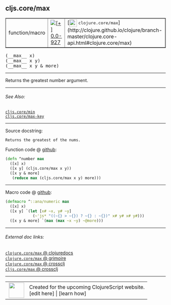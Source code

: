 ## cljs.core/max



 <table border="1">
<tr>
<td>function/macro</td>
<td><a href="https://github.com/cljsinfo/cljs-api-docs/tree/0.0-927"><img valign="middle" alt="[+] 0.0-927" title="Added in 0.0-927" src="https://img.shields.io/badge/+-0.0--927-lightgrey.svg"></a> </td>
<td>
[<img height="24px" valign="middle" src="http://i.imgur.com/1GjPKvB.png"> <samp>clojure.core/max</samp>](http://clojure.github.io/clojure/branch-master/clojure.core-api.html#clojure.core/max)
</td>
</tr>
</table>


 <samp>
(__max__ x)<br>
</samp>
 <samp>
(__max__ x y)<br>
</samp>
 <samp>
(__max__ x y & more)<br>
</samp>

---

Returns the greatest number argument.



---


###### See Also:

[`cljs.core/min`](../cljs.core/min.md)<br>
[`cljs.core/max-key`](../cljs.core/max-key.md)<br>

---


Source docstring:

```
Returns the greatest of the nums.
```


Function code @ [github](https://github.com/clojure/clojurescript/blob/r3123/src/cljs/cljs/core.cljs#L2183-L2188):

```clj
(defn ^number max
  ([x] x)
  ([x y] (cljs.core/max x y))
  ([x y & more]
   (reduce max (cljs.core/max x y) more)))
```

<!--
Repo - tag - source tree - lines:

 <pre>
clojurescript @ r3123
└── src
    └── cljs
        └── cljs
            └── <ins>[core.cljs:2183-2188](https://github.com/clojure/clojurescript/blob/r3123/src/cljs/cljs/core.cljs#L2183-L2188)</ins>
</pre>

-->

---

Macro code @ [github](https://github.com/clojure/clojurescript/blob/r3123/src/clj/cljs/core.clj#L493-L497):

```clj
(defmacro ^::ana/numeric max
  ([x] x)
  ([x y] `(let [x# ~x, y# ~y]
            (~'js* "((~{} > ~{}) ? ~{} : ~{})" x# y# x# y#)))
  ([x y & more] `(max (max ~x ~y) ~@more)))
```

<!--
Repo - tag - source tree - lines:

 <pre>
clojurescript @ r3123
└── src
    └── clj
        └── cljs
            └── <ins>[core.clj:493-497](https://github.com/clojure/clojurescript/blob/r3123/src/clj/cljs/core.clj#L493-L497)</ins>
</pre>
-->

---


###### External doc links:

[`clojure.core/max` @ clojuredocs](http://clojuredocs.org/clojure.core/max)<br>
[`clojure.core/max` @ grimoire](http://conj.io/store/v1/org.clojure/clojure/1.7.0-beta3/clj/clojure.core/max/)<br>
[`clojure.core/max` @ crossclj](http://crossclj.info/fun/clojure.core/max.html)<br>
[`cljs.core/max` @ crossclj](http://crossclj.info/fun/cljs.core.cljs/max.html)<br>

---

 <table>
<tr><td>
<img valign="middle" align="right" width="48px" src="http://i.imgur.com/Hi20huC.png">
</td><td>
Created for the upcoming ClojureScript website.<br>
[edit here] | [learn how]
</td></tr></table>

[edit here]:https://github.com/cljsinfo/cljs-api-docs/blob/master/cljsdoc/cljs.core/max.cljsdoc
[learn how]:https://github.com/cljsinfo/cljs-api-docs/wiki/cljsdoc-files

<!--

This information was too distracting to show to readers, but I'll leave it
commented here since it is helpful to:

- pretty-print the data used to generate this document
- and show how to retrieve that data



The API data for this symbol:

```clj
{:description "Returns the greatest number argument.",
 :return-type number,
 :ns "cljs.core",
 :name "max",
 :signature ["[x]" "[x y]" "[x y & more]"],
 :history [["+" "0.0-927"]],
 :type "function/macro",
 :related ["cljs.core/min" "cljs.core/max-key"],
 :full-name-encode "cljs.core/max",
 :source {:code "(defn ^number max\n  ([x] x)\n  ([x y] (cljs.core/max x y))\n  ([x y & more]\n   (reduce max (cljs.core/max x y) more)))",
          :title "Function code",
          :repo "clojurescript",
          :tag "r3123",
          :filename "src/cljs/cljs/core.cljs",
          :lines [2183 2188]},
 :extra-sources [{:code "(defmacro ^::ana/numeric max\n  ([x] x)\n  ([x y] `(let [x# ~x, y# ~y]\n            (~'js* \"((~{} > ~{}) ? ~{} : ~{})\" x# y# x# y#)))\n  ([x y & more] `(max (max ~x ~y) ~@more)))",
                  :title "Macro code",
                  :repo "clojurescript",
                  :tag "r3123",
                  :filename "src/clj/cljs/core.clj",
                  :lines [493 497]}],
 :full-name "cljs.core/max",
 :clj-symbol "clojure.core/max",
 :docstring "Returns the greatest of the nums."}

```

Retrieve the API data for this symbol:

```clj
;; from Clojure REPL
(require '[clojure.edn :as edn])
(-> (slurp "https://raw.githubusercontent.com/cljsinfo/cljs-api-docs/catalog/cljs-api.edn")
    (edn/read-string)
    (get-in [:symbols "cljs.core/max"]))
```

-->
